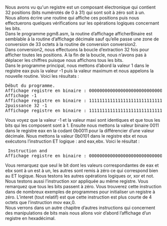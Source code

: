Nous avons vu qu'un registre est un composant électronique qui contient 32 positions (bits numérotés de 0 à 31) qui sont soit à zéro soit à un.<br>
Nous allons écrire une routine qui affiche ces positions puis nous effectuerons quelques vérifications sur les opérations logiques concernant les bits.<br>
Dans le programme pgm8.asm, la routine d’affichage afficherBinaire est semblable à la routine d’affichage décimale sauf qu’elle passe une zone de conversion de 33 octets à la routine de conversion conversion2.<br>
Dans conversion2, nous effectuons la boucle d’extraction 32 fois pour afficher toutes les positions. A la fin de la boucle, nous n’avons pas à déplacer les chiffres puisque nous affichons tous les bits.<br>
Dans le programme principal, nous mettons d’abord la valeur 1 dans le registre eax puis la valeur -1 puis la valeur maximum et nous appelons la nouvelle routine. Voici les résultats :
<pre>
Début du programme.
Affichage registre en binaire : 00000000000000000000000000000001
Affichage -1
Affichage registre en binaire : 11111111111111111111111111111111
2puissance 32 -1
Affichage registre en binaire : 11111111111111111111111111111111
</pre>
Vous voyez que la valeur -1 et la valeur maxi sont identiques et que tous les bits qui les composent sont à 1.
Ensuite nous mettons la valeur binaire 0011 dans le registre eax en la codant 0b0011 pour la différencier d’une valeur décimale. Nous mettons la valeur 0b0101 dans le registre ebx et nous exécutons l’instruction  ET logique : and eax,ebx. Voici le résultat :
<pre>
 Instruction and
Affichage registre en binaire : 00000000000000000000000000000001
</pre>
Vous remarquez que seul le bit dont les valeurs correspondantes de eax et ebx sont à un est à un, les autres sont remis à zéro ce qui correspond bien au ET logique. Nous testons les autres opérations logiques or, xor et not. <br>
Nous testons aussi l’instruction xor appliquée au même registre. Vous remarquez que tous les bits passent à zéro. Vous trouverez cette instruction dans de nombreux exemples de programmes pour initialiser un registre à zéro. L’interet (tout relatif) est que cette instruction est plus courte de 4 octets que l’instruction mov eax,0.<br>
Nous verrons dans un autre chapitre d’autres instructions qui concernent des manipulations de bits mais nous allons voir d’abord l’affichage d’un registre en hexadécimal.

